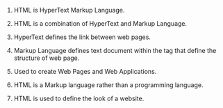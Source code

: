 1. HTML is HyperText Markup Language.
   
2. HTML is a combination of HyperText and Markup Language.
 
3. HyperText defines the link between web pages.
  
4. Markup Language defines text document within the tag that define the structure of web page.
   
5. Used to create Web Pages and Web Applications.
    
6. HTML is a Markup language rather than a programming language.
    
7. HTML is used to define the look of a website.
